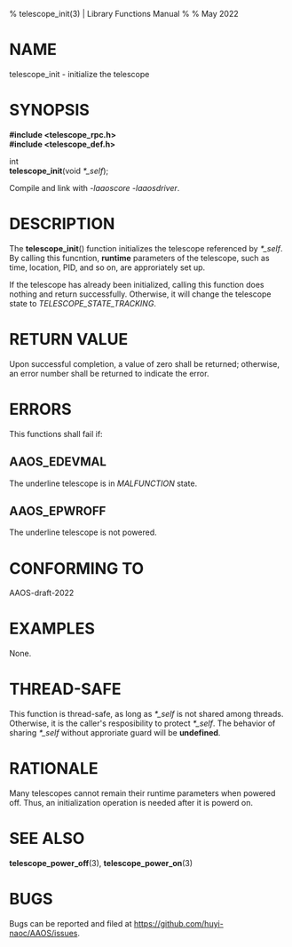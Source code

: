 % telescope\_init(3) | Library Functions Manual
%
% May 2022

NAME
====

telescope\_init - initialize the telescope

SYNOPSIS
========

**#include <telescope_rpc.h>**  
**#include <telescope_def.h>**

int  
**telescope_init**(void *\*\_self*);

Compile and link with *-laaoscore* *-laaosdriver*.

DESCRIPTION
===========

The **telescope_init**() function initializes the telescope referenced by *\*\_self*. By calling this funcntion, **runtime** parameters of the telescope, such as time, location, PID, and so on, are approriately set up.  

If the telescope has already been initialized, calling this function does nothing and return successfully. Otherwise, it will change the telescope state to *TELESCOPE_STATE_TRACKING*.

RETURN VALUE
============

Upon successful completion, a value of zero shall be returned; otherwise, an error number shall be returned to indicate the error.

ERRORS
======

This functions shall fail if:

AAOS\_EDEVMAL
------------

The underline telescope is in *MALFUNCTION* state.

AAOS\_EPWROFF
------------

The underline telescope is not powered.

CONFORMING TO
=============

AAOS-draft-2022

EXAMPLES
========

None.

THREAD-SAFE
===========

This function is thread-safe, as long as *\*\_self* is not shared among threads. Otherwise, it is the caller's resposibility to protect *\*\_self*. The behavior of sharing *\*\_self* without approriate guard will be **undefined**.

RATIONALE
=========

Many telescopes cannot remain their runtime parameters when powered off. Thus, an initialization operation is needed after it is powerd on. 

SEE ALSO
========

**telescope_power_off**(3), **telescope_power_on**(3)

BUGS
====

Bugs can be reported and filed at https://github.com/huyi-naoc/AAOS/issues.

